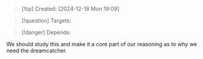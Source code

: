 
>[!tip] Created: [2024-12-16 Mon 19:09]

>[!question] Targets: 

>[!danger] Depends: 

We should study this and make it a core part of our reasoning as to why we need the dreamcatcher.